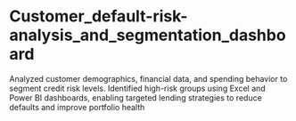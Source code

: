 # Customer_default-risk-analysis_and_segmentation_dashboard
Analyzed customer demographics, financial data, and spending behavior to segment credit risk levels. Identified high-risk groups using Excel and Power BI dashboards, enabling targeted lending strategies to reduce defaults and improve portfolio health
